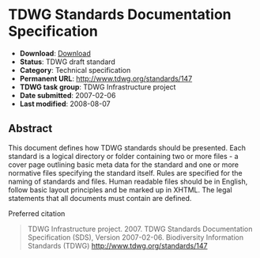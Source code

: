 # TDWG Standards Documentation Specification

* **Download**: [Download](147-483-4-RV.pdf)
* **Status**: TDWG draft standard
* **Category**: Technical specification
* **Permanent URL**: http://www.tdwg.org/standards/147
* **TDWG task group**: TDWG Infrastructure project
* **Date submitted**: 2007-02-06
* **Last modified**: 2008-08-07

## Abstract

This document defines how TDWG standards should be presented. Each standard is a logical directory or folder containing two or more files - a cover page outlining basic meta data for the standard and one or more normative files specifying the standard itself. Rules are specified for the naming of standards and files. Human readable files should be in English, follow basic layout principles and be marked up in XHTML. The legal statements that all documents must contain are defined.

Preferred citation

> TDWG Infrastructure project. 2007. TDWG Standards Documentation Specification (SDS), Version 2007-02-06. Biodiversity Information Standards (TDWG) http://www.tdwg.org/standards/147
